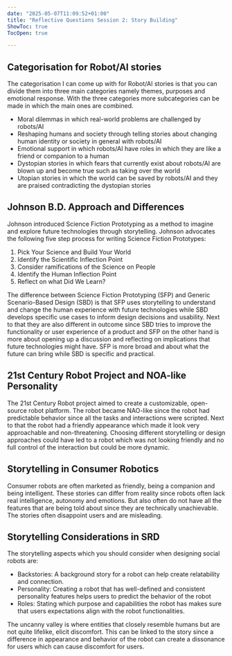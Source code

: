 ```yaml
---
date: "2025-05-07T11:09:52+01:00"
title: "Reflective Questions Session 2: Story Building"
ShowToc: true
TocOpen: true

---
```

## Categorisation for Robot/AI stories
The categorisation I can come up with for Robot/AI stories is that you can divide them into three main categories namely themes, purposes and emotional response. With the three categories more subcategories can be made in which the main ones are combined.

- Moral dilemmas in which real-world problems are challenged by robots/AI
- Reshaping humans and society through telling stories about changing human identity or society in general with robots/AI
- Emotional support in which robots/AI have roles in which they are like a friend or companion to a human
- Dystopian stories in which fears that currently exist about robots/AI are blown up and become true such as taking over the world
- Utopian stories in which the world can be saved by robots/AI and they are praised contradicting the dystopian stories

## Johnson B.D. Approach and Differences
Johnson introduced Science Fiction Prototyping as a method to imagine and explore future technologies through storytelling. Johnson advocates the following five step process for writing Science Fiction Prototypes:
1. Pick Your Science and Build Your World
2. Identify the Scientific Inflection Point
3. Consider ramifications of the Science on People
4. Identify the Human Inflection Point
5. Reflect on what Did We Learn?

The difference between Science Fiction Prototyping (SFP) and Generic Scenario-Based Design (SBD) is that SFP uses storytelling to understand and change the human experience with future technologies while SBD develops specific use cases to inform design decisions and usability. Next to that they are also different in outcome since SBD tries to improve the functionality or user experience of a product and SFP on the other hand is more about opening up a discussion and reflecting on implications that future technologies might have. SFP is more broad and about what the future can bring while SBD is specific and practical.

## 21st Century Robot Project and NOA-like Personality
The 21st Century Robot project aimed to create a customizable, open-source robot platform. The robot became NAO-like since the robot had predictable behavior since all the tasks and interactions were scripted. Next to that the robot had a friendly appearance which made it look very approachable and non-threatening. Choosing different storytelling or design approaches could have led to a robot which was not looking friendly and no full control of the interaction but could be more dynamic. 

## Storytelling in Consumer Robotics
Consumer robots are often marketed as friendly, being a companion and being intelligent. These stories can differ from reality since robots often lack real intelligence, autonomy and emotions. But also often do not have all the features that are being told about since they are technically unachievable. The stories often disappoint users and are misleading.

## Storytelling Considerations in SRD
The storytelling aspects which you should consider when designing social robots are:
- Backstories: A background story for a robot can help create relatability and connection.
- Personality: Creating a robot that has well-defined and consistent personality features helps users to predict the behavior of the robot
- Roles: Stating which purpose and capabilities the robot has makes sure that users expectations align with the robot functionalities.

The uncanny valley is where entities that closely resemble humans but are not quite lifelike, elicit discomfort. This can be linked to the story since a difference in appearance and behavior of the robot can create a dissonance for users which can cause discomfort for users.